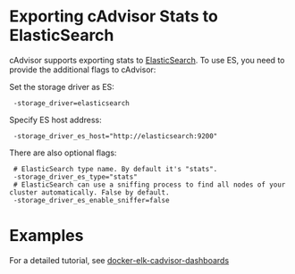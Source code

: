 # Exporting cAdvisor Stats to ElasticSearch

cAdvisor supports exporting stats to [ElasticSearch](https://www.elastic.co/). To use ES, you need to provide the additional flags to cAdvisor:

Set the storage driver as ES:

```
 -storage_driver=elasticsearch
```

Specify ES host address:

```
 -storage_driver_es_host="http://elasticsearch:9200"
```

There are also optional flags:

```
 # ElasticSearch type name. By default it's "stats".
 -storage_driver_es_type="stats"
 # ElasticSearch can use a sniffing process to find all nodes of your cluster automatically. False by default.
 -storage_driver_es_enable_sniffer=false
```

# Examples

For a detailed tutorial, see [docker-elk-cadvisor-dashboards](https://github.com/gregbkr/docker-elk-cadvisor-dashboards)

